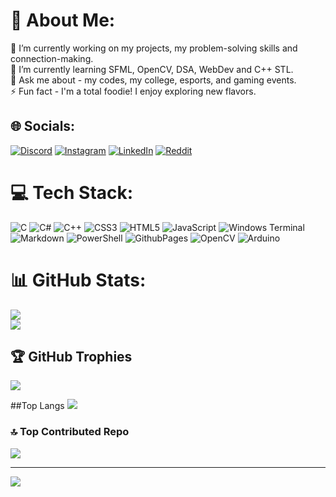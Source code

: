 # 💫 About Me:
🔭 I’m currently working on my projects, my problem-solving skills and connection-making.<br>🌱 I’m currently learning SFML, OpenCV, DSA, WebDev and C++ STL.<br>💬 Ask me about - my codes, my college, esports, and gaming events.<br>⚡ Fun fact - I'm a total foodie! I enjoy exploring new flavors.


## 🌐 Socials:
[![Discord](https://img.shields.io/badge/Discord-%237289DA.svg?logo=discord&logoColor=white)](https://discord.gg/arsenictrioxide) [![Instagram](https://img.shields.io/badge/Instagram-%23E4405F.svg?logo=Instagram&logoColor=white)](https://instagram.com/marmat_m_2k5) [![LinkedIn](https://img.shields.io/badge/LinkedIn-%230077B5.svg?logo=linkedin&logoColor=white)](https://linkedin.com/in/manav-marmat-2k5) [![Reddit](https://img.shields.io/badge/Reddit-%23FF4500.svg?logo=Reddit&logoColor=white)](https://reddit.com/user/u/Ok_Chair_404) 

# 💻 Tech Stack:
![C](https://img.shields.io/badge/c-%2300599C.svg?style=for-the-badge&logo=c&logoColor=white) ![C#](https://img.shields.io/badge/c%23-%23239120.svg?style=for-the-badge&logo=csharp&logoColor=white) ![C++](https://img.shields.io/badge/c++-%2300599C.svg?style=for-the-badge&logo=c%2B%2B&logoColor=white) ![CSS3](https://img.shields.io/badge/css3-%231572B6.svg?style=for-the-badge&logo=css3&logoColor=white) ![HTML5](https://img.shields.io/badge/html5-%23E34F26.svg?style=for-the-badge&logo=html5&logoColor=white) ![JavaScript](https://img.shields.io/badge/javascript-%23323330.svg?style=for-the-badge&logo=javascript&logoColor=%23F7DF1E) ![Windows Terminal](https://img.shields.io/badge/Windows%20Terminal-%234D4D4D.svg?style=for-the-badge&logo=windows-terminal&logoColor=white) ![Markdown](https://img.shields.io/badge/markdown-%23000000.svg?style=for-the-badge&logo=markdown&logoColor=white) ![PowerShell](https://img.shields.io/badge/PowerShell-%235391FE.svg?style=for-the-badge&logo=powershell&logoColor=white) ![GithubPages](https://img.shields.io/badge/github%20pages-121013?style=for-the-badge&logo=github&logoColor=white) ![OpenCV](https://img.shields.io/badge/opencv-%23white.svg?style=for-the-badge&logo=opencv&logoColor=white) ![Arduino](https://img.shields.io/badge/-Arduino-00979D?style=for-the-badge&logo=Arduino&logoColor=white)


# 📊 GitHub Stats:
![](https://github-readme-stats.vercel.app/api?username=AntimonyTrisulfide&theme=tokyonight&hide_border=true&include_all_commits=true&count_private=true)<br/>
![](https://github-readme-streak-stats.herokuapp.com/?user=AntimonyTrisulfide&theme=tokyonight&hide_border=true)<br/>



## 🏆 GitHub Trophies
![](https://github-profile-trophy.vercel.app/?username=AntimonyTrisulfide&theme=tokyonight&no-frame=true&no-bg=false&margin-w=4)

##Top Langs
![](https://github-readme-stats.vercel.app/api/top-langs/?username=AntimonyTrisulfide&size_weight=0&count_weight=1&layout=donut-vertical&hide=html,css&langs_count=20)

### 🔝 Top Contributed Repo
![](https://github-contributor-stats.vercel.app/api?username=AntimonyTrisulfide&limit=5&theme=tokyonight&combine_all_yearly_contributions=true)

---
[![](https://visitcount.itsvg.in/api?id=AntimonyTrisulfide&icon=4&color=0)](https://visitcount.itsvg.in)

<!-- Proudly created with GPRM ( https://gprm.itsvg.in ) -->
